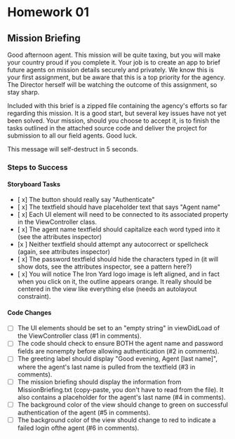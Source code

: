 # Homework 01

## Mission Briefing

Good afternoon agent. This mission will be quite taxing, but you will make your country proud if you complete it. Your job is to create an app to brief future agents on mission details securely and privately. We know this is your first assignment, but be aware that this is a top priority for the agency. The Director herself will be watching the outcome of this assignment, so stay sharp.

Included with this brief is a zipped file containing the agency's efforts so far regarding this mission. It is a good start, but several key issues have not yet been solved. Your mission, should you choose to accept it, is to finish the tasks outlined in the attached source code and deliver the project for submission to all our field agents. Good luck.

This message will self-destruct in 5 seconds.

### Steps to Success

#### Storyboard Tasks

* [ x] The button should really say "Authenticate"
* [ x] The textfield should have placeholder text that says "Agent name"
* [ x] Each UI element will need to be connected to its associated property in the ViewController class.
* [ x] The agent name textfield should capitalize each word typed into it (see the attributes inspector)
* [x ] Neither textfield should attempt any autocorrect or spellcheck (again, see attributes inspector)
* [ x] The password textfield should hide the characters typed in (it will show dots, see the attributes inspector, see a pattern here?)
* [ x] You will notice The Iron Yard logo image is left aligned, and in fact when you click on it, the outline appears orange. It really should be centered in the view like everything else (needs an autolayout constraint).

#### Code Changes

* [ ] The UI elements should be set to an "empty string" in viewDidLoad of the ViewController class (#1 in comments).
* [ ] The code should check to ensure BOTH the agent name and password fields are nonempty before allowing authentication (#2 in comments).
* [ ] The greeting label should display "Good evening, Agent [last name]", where the agent's last name is pulled from the textfield (#3 in comments).
* [ ] The mission briefing should display the information from MissionBriefing.txt (copy-paste, you don't have to read from the file). It also contains a placeholder for the agent's last name (#4 in comments).
* [ ] The background color of the view should change to green on successful authentication of the agent (#5 in comments).
* [ ] The background color of the view should change to red to indicate a failed login ofthe agent (#6 in comments).

